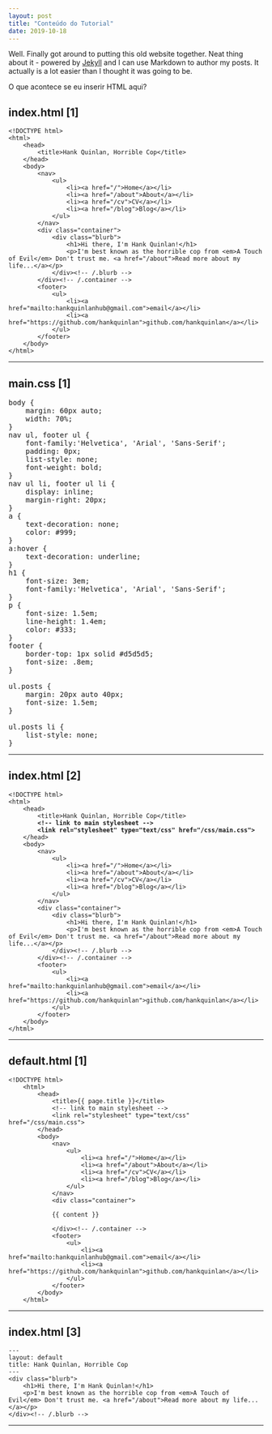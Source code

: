 ```yaml
---
layout: post
title: "Conteúdo do Tutorial"
date: 2019-10-18
---
```


Well. Finally got around to putting this old website together. Neat thing about it - powered by [Jekyll](http://jekyllrb.com) and I can use Markdown to author my posts. It actually is a lot easier than I thought it was going to be.

O que acontece se eu inserir HTML aqui?


**index.html [1]**
---
<pre class="prettyprint pre-scrollable"><code>&lt;!DOCTYPE html&gt;
&lt;html&gt;
	&lt;head&gt;
		&lt;title&gt;Hank Quinlan, Horrible Cop&lt;/title&gt;
	&lt;/head&gt;
	&lt;body&gt;
		&lt;nav&gt;
    		&lt;ul&gt;
        		&lt;li&gt;&lt;a href="/"&gt;Home&lt;/a&gt;&lt;/li&gt;
	        	&lt;li&gt;&lt;a href="/about"&gt;About&lt;/a&gt;&lt;/li&gt;
        		&lt;li&gt;&lt;a href="/cv"&gt;CV&lt;/a&gt;&lt;/li&gt;
        		&lt;li&gt;&lt;a href="/blog"&gt;Blog&lt;/a&gt;&lt;/li&gt;
    		&lt;/ul&gt;
		&lt;/nav&gt;
		&lt;div class="container"&gt;
    		&lt;div class="blurb"&gt;
        		&lt;h1&gt;Hi there, I'm Hank Quinlan!&lt;/h1&gt;
				&lt;p&gt;I'm best known as the horrible cop from &lt;em&gt;A Touch of Evil&lt;/em&gt; Don't trust me. &lt;a href="/about"&gt;Read more about my life...&lt;/a&gt;&lt;/p&gt;
    		&lt;/div&gt;&lt;!-- /.blurb --&gt;
		&lt;/div&gt;&lt;!-- /.container --&gt;
		&lt;footer&gt;
    		&lt;ul&gt;
        		&lt;li&gt;&lt;a href="mailto:hankquinlanhub@gmail.com"&gt;email&lt;/a&gt;&lt;/li&gt;
        		&lt;li&gt;&lt;a href="https://github.com/hankquinlan"&gt;github.com/hankquinlan&lt;/a&gt;&lt;/li&gt;
			&lt;/ul&gt;
		&lt;/footer&gt;
	&lt;/body&gt;
&lt;/html&gt;</code></pre>
---

**main.css [1]**
---
<pre class="prettyprint pre-scrollable">
body &lbrace;
    margin: 60px auto;
    width: 70%;
&rbrace;
nav ul, footer ul &lbrace;
    font-family:'Helvetica', 'Arial', 'Sans-Serif';
    padding: 0px;
    list-style: none;
    font-weight: bold;
&rbrace;
nav ul li, footer ul li &lbrace;
    display: inline;
    margin-right: 20px;
&rbrace;
a &lbrace;
    text-decoration: none;
    color: #999;
&rbrace;
a:hover &lbrace;
    text-decoration: underline;
&rbrace;
h1 &lbrace;
    font-size: 3em;
    font-family:'Helvetica', 'Arial', 'Sans-Serif';
&rbrace;
p &lbrace;
    font-size: 1.5em;
    line-height: 1.4em;
    color: #333;
&rbrace;
footer &lbrace;
    border-top: 1px solid #d5d5d5;
    font-size: .8em;
&rbrace;

ul.posts &lbrace; 
    margin: 20px auto 40px; 
    font-size: 1.5em;
&rbrace;

ul.posts li &lbrace;
    list-style: none;
&rbrace;
</pre>

---

**index.html [2]**
---
<pre class="prettyprint pre-scrollable"><code>&lt;!DOCTYPE html&gt;
&lt;html&gt;
	&lt;head&gt;
		&lt;title&gt;Hank Quinlan, Horrible Cop&lt;/title&gt;
		<strong>&lt;!-- link to main stylesheet --&gt;</strong>
		<strong>&lt;link rel="stylesheet" type="text/css" href="/css/main.css"&gt;</strong>
	&lt;/head&gt;
	&lt;body&gt;
		&lt;nav&gt;
    		&lt;ul&gt;
        		&lt;li&gt;&lt;a href="/"&gt;Home&lt;/a&gt;&lt;/li&gt;
	        	&lt;li&gt;&lt;a href="/about"&gt;About&lt;/a&gt;&lt;/li&gt;
        		&lt;li&gt;&lt;a href="/cv"&gt;CV&lt;/a&gt;&lt;/li&gt;
        		&lt;li&gt;&lt;a href="/blog"&gt;Blog&lt;/a&gt;&lt;/li&gt;
    		&lt;/ul&gt;
		&lt;/nav&gt;
		&lt;div class="container"&gt;
    		&lt;div class="blurb"&gt;
        		&lt;h1&gt;Hi there, I'm Hank Quinlan!&lt;/h1&gt;
				&lt;p&gt;I'm best known as the horrible cop from &lt;em&gt;A Touch of Evil&lt;/em&gt; Don't trust me. &lt;a href="/about"&gt;Read more about my life...&lt;/a&gt;&lt;/p&gt;
    		&lt;/div&gt;&lt;!-- /.blurb --&gt;
		&lt;/div&gt;&lt;!-- /.container --&gt;
		&lt;footer&gt;
    		&lt;ul&gt;
        		&lt;li&gt;&lt;a href="mailto:hankquinlanhub@gmail.com"&gt;email&lt;/a&gt;&lt;/li&gt;
        		&lt;li&gt;&lt;a href="https://github.com/hankquinlan"&gt;github.com/hankquinlan&lt;/a&gt;&lt;/li&gt;
			&lt;/ul&gt;
		&lt;/footer&gt;
	&lt;/body&gt;
&lt;/html&gt;</code></pre>
---

**default.html [1]**
---
<pre class="prettyprint pre-scrollable"><code>&lt;!DOCTYPE html&gt;
	&lt;html&gt;
		&lt;head&gt;
			&lt;title&gt;&lbrace;&lbrace; page.title &rbrace;&rbrace;&lt;/title&gt;
			&lt;!-- link to main stylesheet --&gt;
			&lt;link rel="stylesheet" type="text/css" href="/css/main.css"&gt;
		&lt;/head&gt;
		&lt;body&gt;
			&lt;nav&gt;
	    		&lt;ul&gt;
	        		&lt;li&gt;&lt;a href="/"&gt;Home&lt;/a&gt;&lt;/li&gt;
		        	&lt;li&gt;&lt;a href="/about"&gt;About&lt;/a&gt;&lt;/li&gt;
	        		&lt;li&gt;&lt;a href="/cv"&gt;CV&lt;/a&gt;&lt;/li&gt;
	        		&lt;li&gt;&lt;a href="/blog"&gt;Blog&lt;/a&gt;&lt;/li&gt;
	    		&lt;/ul&gt;
			&lt;/nav&gt;
			&lt;div class="container"&gt;
			
			&lbrace;&lbrace; content &rbrace;&rbrace;
			
			&lt;/div&gt;&lt;!-- /.container --&gt;
			&lt;footer&gt;
	    		&lt;ul&gt;
	        		&lt;li&gt;&lt;a href="mailto:hankquinlanhub@gmail.com"&gt;email&lt;/a&gt;&lt;/li&gt;
	        		&lt;li&gt;&lt;a href="https://github.com/hankquinlan"&gt;github.com/hankquinlan&lt;/a&gt;&lt;/li&gt;
				&lt;/ul&gt;
			&lt;/footer&gt;
		&lt;/body&gt;
	&lt;/html&gt;</code></pre>
---

**index.html [3]**
---
<pre class="prettyprint pre-scrollable"><code>---
layout: default
title: Hank Quinlan, Horrible Cop
---
&lt;div class="blurb"&gt;
	&lt;h1&gt;Hi there, I'm Hank Quinlan!&lt;/h1&gt;
	&lt;p&gt;I'm best known as the horrible cop from &lt;em&gt;A Touch of Evil&lt;/em&gt; Don't trust me. &lt;a href="/about"&gt;Read more about my life...&lt;/a&gt;&lt;/p&gt;
&lt;/div&gt;&lt;!-- /.blurb --&gt;</code></pre>
---
